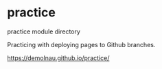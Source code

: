 # practice
practice module directory

Practicing with deploying pages to Github branches.

https://demolnau.github.io/practice/
